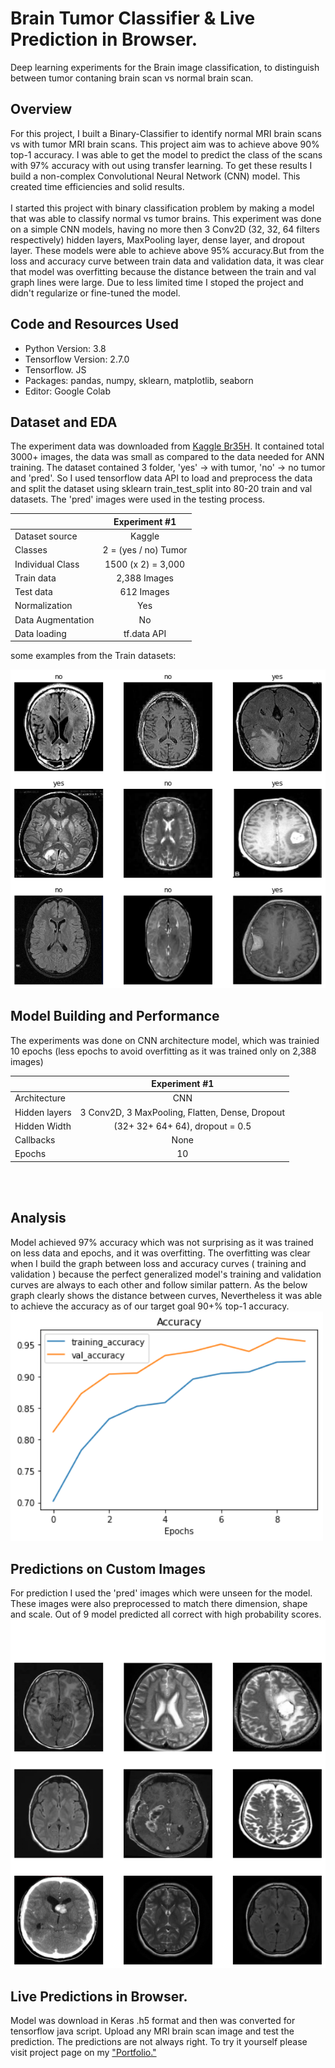 # Brain Tumor Classifier & Live Prediction in Browser.
Deep learning experiments for the Brain image classification, to distinguish between tumor contaning brain scan vs normal brain scan.

## Overview
For this project, I built a Binary-Classifier to identify normal MRI brain scans vs with tumor MRI brain scans. This project aim was to achieve above 90% top-1 accuracy.
I was able to get the model to predict the class of the scans with 97% accuracy with out using transfer learning. To get these results I build a non-complex Convolutional Neural Network (CNN) model. This created time efficiencies and solid results. <br/><br/>
I started this project with binary classification problem by making a model that was able to classify normal vs tumor brains. This experiment was done on a
simple CNN models, having no more then 3 Conv2D (32, 32, 64 filters respectively) hidden layers, MaxPooling layer, dense layer, and dropout layer. These models were able to achieve above 95% accuracy.But from the loss and accuracy curve between train data and validation data, it was clear that model was overfitting because the distance between the train and val graph lines were large. Due to less limited time I stoped the project and didn't regularize or fine-tuned the model.

## Code and Resources Used
- Python Version: 3.8
- Tensorflow Version: 2.7.0
- Tensorflow. JS
- Packages: pandas, numpy, sklearn, matplotlib, seaborn
- Editor:  Google Colab

## Dataset and EDA
The experiment data was downloaded from <a href="https://www.kaggle.com/ahmedhamada0/brain-tumor-detection">Kaggle Br35H</a>.
It contained total 3000+ images, the data was small as compared to the data needed for ANN training. The dataset contained 3 folder, 
'yes' -> with tumor, 'no' -> no tumor and 'pred'. So I used tensorflow data API to load and preprocess the data and split the dataset
using sklearn train_test_split into 80-20 train and val datasets. The 'pred' images were used in the testing process.
                                                        

|               | Experiment #1 | 
| ------------- |:-------------------:|
| Dataset source|  Kaggle| 
| Classes |  2 = (yes / no) Tumor| 
| Individual Class |	1500 (x 2) = 3,000|
| Train data| 2,388 Images|
| Test data | 612 Images|
|Normalization|Yes|
|Data Augmentation|	No|
|Data loading|	tf.data API|

some examples from the Train datasets:

![alt text](https://github.com/ozzmanmuhammad/Brain-Tumor-Classification/blob/main/images/tumor_examples.png "Train data examples")

## Model Building and Performance

The experiments was done on CNN architecture model, which was trainied 10 epochs (less epochs to avoid overfitting as it was trained only on 2,388 images)

|               | Experiment #1 | 
| ------------- |:-------------------:|
|Architecture|	CNN|
|Hidden layers|	3 Conv2D, 3 MaxPooling, Flatten, Dense, Dropout|
|Hidden Width|	(32+ 32+ 64+ 64), dropout = 0.5|
|Callbacks|	None|
|Epochs|	10|

<br/><br/>

## Analysis
Model achieved 97% accuracy which was not surprising as it was trained on less data and epochs, and it was overfitting. The overfitting was clear when I build the graph
between loss and accuracy curves ( training and validation ) because the perfect generalized model's training and validation curves are always to each other and follow similar pattern. As the below graph clearly shows the distance between curves, Nevertheless it was able to achieve the accuracy as of our target goal 90+% top-1 accuracy.
<img src="https://github.com/ozzmanmuhammad/Brain-Tumor-Classification/blob/main/images/accuracy.png" alt="Accuracy Curve"  width="500"/>


## Predictions on Custom Images
For prediction I used the 'pred' images which were unseen for the model. These images were also preprocessed to match there dimension, shape and scale. Out of 9 model predicted all correct with high probability scores.
<img src="https://github.com/ozzmanmuhammad/Brain-Tumor-Classification/blob/main/images/tumor_preds.png" alt="Custom Predictions" width="700"/>

## Live Predictions in Browser.
Model was download in Keras .h5 format and then was converted for tensorflow java script. Upload any MRI brain scan image and test the prediction. The predictions are not always right. To try it yourself please visit project page on my <a href="https://ozzmanmuhammad.github.io/project-BrainTumor.html" target="_blank">"Portfolio."</a>
